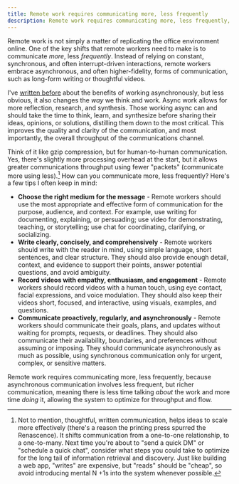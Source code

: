 ```yaml
---
title: Remote work requires communicating more, less frequently
description: Remote work requires communicating more, less frequently, because asynchronous communication involves less frequent, but richer communication, meaning there is less time talking *about* the work and more time *doing* it, allowing the system to optimize for throughput and flow.
---
```


Remote work is not simply a matter of replicating the office environment online. One of the key shifts that remote workers need to make is to communicate *more*, less *frequently*. Instead of relying on constant, synchronous, and often interrupt-driven interactions, remote workers embrace asynchronous, and often higher-fidelity, forms of communication, such as long-form writing or thoughtful videos.

I've [written before](https://ben.balter.com/2022/03/17/why-async/#benefits-of-working-asynchronously) about the benefits of working asynchronously, but less obvious, it also changes the *way* we think and work. Async work allows for more reflection, research, and synthesis. Those working async can and should take the time to think, learn, and synthesize before sharing their ideas, opinions, or solutions, distilling them down to the most critical. This improves the quality and clarity of the communication, and most importantly, the overall throughput of the communications channel.

Think of it like gzip compression, but for human-to-human communication. Yes, there's slightly more processing overhead at the start, but it allows greater communications throughput using fewer "packets" (communicate more using less).[^1] How can you communicate more, less frequently? Here's a few tips I often keep in mind:

- **Choose the right medium for the message** - Remote workers should use the most appropriate and effective form of communication for the purpose, audience, and context. For example, use writing for documenting, explaining, or persuading; use video for demonstrating, teaching, or storytelling; use chat for coordinating, clarifying, or socializing.
- **Write clearly, concisely, and comprehensively** - Remote workers should write with the reader in mind, using simple language, short sentences, and clear structure. They should also provide enough detail, context, and evidence to support their points, answer potential questions, and avoid ambiguity.
- **Record videos with empathy, enthusiasm, and engagement** - Remote workers should record videos with a human touch, using eye contact, facial expressions, and voice modulation. They should also keep their videos short, focused, and interactive, using visuals, examples, and questions.
- **Communicate proactively, regularly, and asynchronously** - Remote workers should communicate their goals, plans, and updates without waiting for prompts, requests, or deadlines. They should also communicate their availability, boundaries, and preferences without assuming or imposing. They should communicate asynchronously as much as possible, using synchronous communication only for urgent, complex, or sensitive matters.

Remote work requires communicating more, less frequently, because asynchronous communication involves less frequent, but richer communication, meaning there is less time talking *about* the work and more time *doing* it, allowing the system to optimize for throughput and flow.

[^1]: Not to mention, thoughtful, written communication, helps ideas to scale more effectively (there's a reason the printing press spurred the Renascence). It shifts communication from a one-to-one relationship, to a one-to-many. Next time you're about to "send a quick DM" or "schedule a quick chat", consider what steps you could take to optimize for the long tail of information retrieval and discovery. Just like building a web app, "writes" are expensive, but "reads" should be "cheap", so avoid introducing mental N +1s into the system whenever possible.
